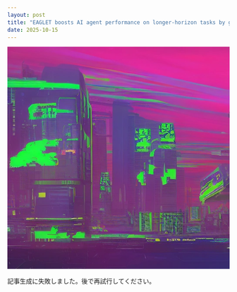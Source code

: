 ```yaml
---
layout: post
title: "EAGLET boosts AI agent performance on longer-horizon tasks by generating custom plans"
date: 2025-10-15
---
```


![記事画像](assets/images/20251015_ai.png)

記事生成に失敗しました。後で再試行してください。
